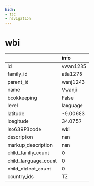 ```yaml
---
hide:
- toc
- navigation
---
```

# wbi
|                      | info     |
|:---------------------|:---------|
| id                   | vwan1235 |
| family_id            | atla1278 |
| parent_id            | wanj1243 |
| name                 | Vwanji   |
| bookkeeping          | False    |
| level                | language |
| latitude             | -9.00683 |
| longitude            | 34.0757  |
| iso639P3code         | wbi      |
| description          | nan      |
| markup_description   | nan      |
| child_family_count   | 0        |
| child_language_count | 0        |
| child_dialect_count  | 0        |
| country_ids          | TZ       |